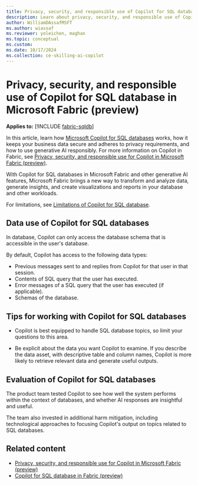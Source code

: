 ```yaml
---
title: Privacy, security, and responsible use of Copilot for SQL database (preview)
description: Learn about privacy, security, and responsible use of Copilot for SQL database in Microsoft Fabric.
author: WilliamDAssafMSFT
ms.author: wiassaf
ms.reviewer: yoleichen, maghan
ms.topic: conceptual
ms.custom:
ms.date: 10/17/2024
ms.collection: ce-skilling-ai-copilot
---
```

# Privacy, security, and responsible use of Copilot for SQL database in Microsoft Fabric (preview)

**Applies to:** [!INCLUDE [fabric-sqldb](../database/includes/applies-to-version/fabric-sqldb.md)]

In this article, learn how [Microsoft Copilot for SQL databases](../database/sql/copilot.md) works, how it keeps your business data secure and adheres to privacy requirements, and how to use generative AI responsibly. For more information on Copilot in Fabric, see [Privacy, security, and responsible use for Copilot in Microsoft Fabric (preview)](copilot-privacy-security.md).

With Copilot for SQL databases in Microsoft Fabric and other generative AI features, Microsoft Fabric brings a new way to transform and analyze data, generate insights, and create visualizations and reports in your database and other workloads.

For limitations, see [Limitations of Copilot for SQL database](../database/sql/copilot.md#limitations).

## Data use of Copilot for SQL databases

In database, Copilot can only access the database schema that is accessible in the user's database.

By default, Copilot has access to the following data types:

- Previous messages sent to and replies from Copilot for that user in that session.
- Contents of SQL query that the user has executed.
- Error messages of a SQL query that the user has executed (if applicable).
- Schemas of the database.

## Tips for working with Copilot for SQL databases

- Copilot is best equipped to handle SQL database topics, so limit your questions to this area.

- Be explicit about the data you want Copilot to examine. If you describe the data asset, with descriptive table and column names, Copilot is more likely to retrieve relevant data and generate useful outputs.

## Evaluation of Copilot for SQL databases

The product team tested Copilot to see how well the system performs within the context of databases, and whether AI responses are insightful and useful.

The team also invested in additional harm mitigation, including technological approaches to focusing Copilot's output on topics related to SQL databases.

## Related content

- [Privacy, security, and responsible use for Copilot in Microsoft Fabric (preview)](copilot-privacy-security.md)
- [Copilot for SQL database in Fabric (preview)](../database/sql/copilot.md)
